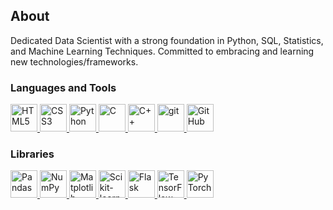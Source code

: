 ## About
Dedicated Data Scientist with a strong foundation in Python, SQL, Statistics, and Machine Learning Techniques. Committed to embracing and learning new technologies/frameworks.  
  
### Languages and Tools

<a href="https://www.w3schools.com/html/">
<img src="https://www.w3.org/html/logo/badge/html5-badge-h-solo.png" width="43" height="44" alt="HTML5" title="HTML5">
</a>

<a href="https://www.w3schools.com/css/">
<img src="https://upload.wikimedia.org/wikipedia/commons/6/62/CSS3_logo.svg" width="43" height="44" alt="CSS3" title="CSS3">
</a>

<a href="https://www.python.org/">
<img src="https://upload.wikimedia.org/wikipedia/commons/c/c3/Python-logo-notext.svg" width="43" height="44" alt="Python" title="Python">
</a>

<a href="https://www.geeksforgeeks.org/c-programming-language/">
<img src="https://upload.wikimedia.org/wikipedia/commons/1/18/C_Programming_Language.svg" width="43" height="44" alt="C" title="C">
</a>

<a href="https://www.w3schools.com/CPP/default.asp">
<img src="https://upload.wikimedia.org/wikipedia/commons/thumb/1/18/ISO_C%2B%2B_Logo.svg/800px-ISO_C%2B%2B_Logo.svg.png" width="43" height="44" alt="C++" title="C++">
</a>

<a href="https://git-scm.com/">
<img src="https://git-scm.com/images/logos/downloads/Git-Icon-1788C.png" width="43" height="44" alt="git" title="git">
</a>

<a href="https://github.com/austincfrancis">
<img src="https://upload.wikimedia.org/wikipedia/commons/9/91/Octicons-mark-github.svg" width="43" height="44" alt="GitHub" title="GitHub">
</a>

### Libraries

<a href="https://pandas.pydata.org/">
<img src="https://pandas.pydata.org/static/img/pandas_mark.svg" width="43" height="44" alt="Pandas" title="Pandas">
</a>

<a href="https://numpy.org/">
<img src="https://numpy.org/images/logo.svg" width="43" height="44" alt="NumPy" title="NumPy">
</a>

<a href="https://matplotlib.org/">
<img src="https://upload.wikimedia.org/wikipedia/commons/0/01/Created_with_Matplotlib-logo.svg" width="43" height="44" alt="Matplotlib" title="Matplotlib">
</a>

<a href="https://scikit-learn.org/stable/">
<img src="https://upload.wikimedia.org/wikipedia/commons/0/05/Scikit_learn_logo_small.svg" width="43" height="44" alt="Scikit-learn" title="Scikit-learn">
</a>

<a href="https://flask.palletsprojects.com/en/2.0.x/">
<img src="https://www.seekpng.com/png/full/875-8753366_flask-framework-logo-svg.png" width="43" height="44" alt="Flask" title="Flask">
</a>

<a href="https://www.tensorflow.org/">
<img src="https://upload.wikimedia.org/wikipedia/commons/2/2d/Tensorflow_logo.svg" width="43" height="44" alt="TensorFlow" title="TensorFlow">
</a>

<a href="https://pytorch.org/">
<img src="https://upload.wikimedia.org/wikipedia/commons/1/10/PyTorch_logo_icon.svg" width="43" height="44" alt="PyTorch" title="PyTorch">
</a>
